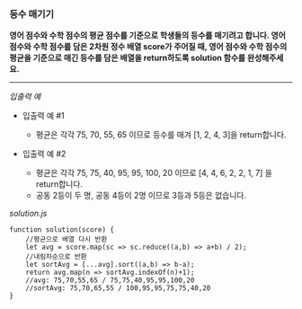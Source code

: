 ### 등수 매기기

**영어 점수와 수학 점수의 평균 점수를 기준으로 학생들의 등수를 매기려고 합니다. 영어 점수와 수학 점수를 담은 2차원 정수 배열 score가 주어질 때, 영어 점수와 수학 점수의 평균을 기준으로 매긴 등수를 담은 배열을 return하도록 solution 함수를 완성해주세요.**

---

_입출력 예_

- 입출력 예 #1

  - 평균은 각각 75, 70, 55, 65 이므로 등수를 매겨 [1, 2, 4, 3]을 return합니다.

- 입출력 예 #2

  - 평균은 각각 75, 75, 40, 95, 95, 100, 20 이므로 [4, 4, 6, 2, 2, 1, 7] 을 return합니다.
  - 공동 2등이 두 명, 공동 4등이 2명 이므로 3등과 5등은 없습니다.

_solution.js_

```
function solution(score) {
    //평균으로 배열 다시 반환
    let avg = score.map(sc => sc.reduce((a,b) => a+b) / 2);
    //내림차순으로 반환
    let sortAvg = [...avg].sort((a,b) => b-a);
    return avg.map(n => sortAvg.indexOf(n)+1);
    //avg: 75,70,55,65 / 75,75,40,95,95,100,20
    //sortAvg: 75,70,65,55 / 100,95,95,75,75,40,20
}
```
